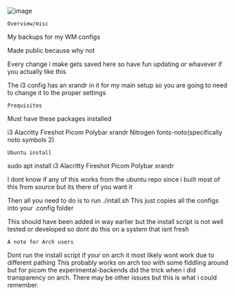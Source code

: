 ![image](https://user-images.githubusercontent.com/103719154/188546318-5aee3329-6cb2-4b0f-9de5-0220d8dd5673.png)

	Overview/misc

My backups for my WM configs

Made public because why not

Every change i make gets saved here so have fun updating or whavever if you actually like this

The i3 config has an xrandr in it for my main setup so you are going to need to change it to the proper settings

	Prequisites

Must have these packages installed

i3 Alacritty Fireshot Picom Polybar xrandr Nitrogen fonts-noto(specifically noto symbols 2)

	Ubuntu install

sudo apt install i3 Alacritty Fireshot Picom Polybar xrandr

I dont know if any of this works from the ubuntu repo since i built most of this from source but its there of you want it

Then all you need to do is to run ./intall.sh
This just copies all the configs into your .config folder

This should have been added in way earlier but the install script is not well tested or developed so dont do this on a system that isnt fresh

	A note for Arch users
Dont run the install script if your on arch it most likely wont work due to different pathing
This probably works on arch too with some fiddling around but for picom the experimental-backends did the trick when i did transparency on arch.
There may be other issues but this is what i could remember.
